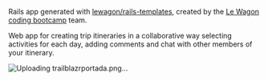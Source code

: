Rails app generated with [lewagon/rails-templates](https://github.com/lewagon/rails-templates), created by the [Le Wagon coding bootcamp](https://www.lewagon.com) team.

Web app for creating trip itineraries in a collaborative way selecting activities for each day, adding comments and chat with other members of your itinerary.

![Uploading trailblazrportada.png…]()
